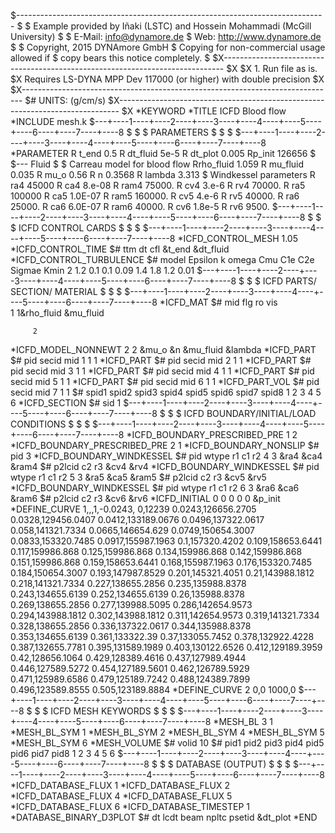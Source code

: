 $-----------------------------------------------------------------------------
$
$ Example provided by Iñaki (LSTC) and Hossein Mohammadi (McGill University)
$
$ E-Mail: info@dynamore.de
$ Web: http://www.dynamore.de
$
$ Copyright, 2015 DYNAmore GmbH
$ Copying for non-commercial usage allowed if
$ copy bears this notice completely.
$
$X------------------------------------------------------------------------------
$X
$X 1. Run file as is.
$X    Requires LS-DYNA MPP Dev 117000 (or higher) with double precision 
$X
$X------------------------------------------------------------------------------
$# UNITS: (g/cm/s)
$X------------------------------------------------------------------------------
$X
*KEYWORD
*TITLE
ICFD Blood flow
*INCLUDE
mesh.k
$---+----1----+----2----+----3----+----4----+----5----+----6----+----7----+----8
$                                                                              $
$                             PARAMETERS                                       $
$                                                                              $
$---+----1----+----2----+----3----+----4----+----5----+----6----+----7----+----8
*PARAMETER
R    t_end       0.5
R dt_fluid      5e-5
R  dt_plot     0.005
Rp_init       126656
$
$--- Fluid
$
$ Carreau model for blood flow
Rrho_fluid     1.059
R mu_fluid     0.035
R mu_o          0.56
R n           0.3568
R lambda       3.313
$ Windkessel parameters
R ra4          45000
R ca4         8.e-08
R ram4        75000.
R cv4          3.e-6
R rv4         70000.
R ra5         100000
R ca5        1.0E-07
R ram5       160000.
R cv5          4.e-6
R rv5         40000.
R ra6         25000.
R ca6        6.0E-07
R ram6        40000.
R cv6         1.8e-5
R rv6          9500.
$---+----1----+----2----+----3----+----4----+----5----+----6----+----7----+----8
$                                                                              $
$                           ICFD CONTROL CARDS                                 $
$                                                                              $
$---+----1----+----2----+----3----+----4----+----5----+----6----+----7----+----8
*ICFD_CONTROL_MESH
      1.05
*ICFD_CONTROL_TIME
$#     ttm        dt       cfl
    &t_end &dt_fluid
*ICFD_CONTROL_TURBULENCE
$#    model  Epsilon   k        omega     Cmu      C1e      C2e      Sigmae   Kmin
       2     1.2      0.1      0.1       0.09     1.4      1.8      1.2      0.01
$---+----1----+----2----+----3----+----4----+----5----+----6----+----7----+----8
$                                                                              $
$                       ICFD PARTS/ SECTION/ MATERIAL                          $
$                                                                              $
$---+----1----+----2----+----3----+----4----+----5----+----6----+----7----+----8
*ICFD_MAT
$#     mid       flg        ro       vis      
         1         1&rho_fluid &mu_fluid    

         2
*ICFD_MODEL_NONNEWT
         2        2
     &mu_o       &n  &mu_fluid   &lambda
*ICFD_PART
$#     pid     secid       mid
         1         1         1
*ICFD_PART
$#     pid     secid       mid
         2         1         1
*ICFD_PART
$#     pid     secid       mid
         3         1         1
*ICFD_PART
$#     pid     secid       mid
         4         1         1
*ICFD_PART
$#     pid     secid       mid
         5         1         1
*ICFD_PART
$#     pid     secid       mid
         6         1         1
*ICFD_PART_VOL
$#     pid     secid       mid
         7         1         1
$#   spid1     spid2     spid3     spid4     spid5     spid6     spid7     spid8
         1         2         3         4         5         6 
*ICFD_SECTION
$#     sid
         1
$---+----1----+----2----+----3----+----4----+----5----+----6----+----7----+----8
$                                                                              $
$                    ICFD BOUNDARY/INITIAL/LOAD CONDITIONS                     $
$                                                                              $
$---+----1----+----2----+----3----+----4----+----5----+----6----+----7----+----8
*ICFD_BOUNDARY_PRESCRIBED_PRE
         1         2
*ICFD_BOUNDARY_PRESCRIBED_PRE
         2         1
*ICFD_BOUNDARY_NONSLIP
$#     pid
         3
*ICFD_BOUNDARY_WINDKESSEL
$#     pid     wtype        r1        c1        r2
         4         3      &ra4      &ca4     &ram4
$#  p2lcid        c2        r3
                &cv4      &rv4
*ICFD_BOUNDARY_WINDKESSEL
$#     pid     wtype        r1        c1        r2
         5         3      &ra5      &ca5     &ram5
$#  p2lcid        c2        r3
                &cv5      &rv5
*ICFD_BOUNDARY_WINDKESSEL
$#     pid     wtype        r1        c1        r2
         6         3      &ra6      &ca6     &ram6
$#  p2lcid        c2        r3
                &cv6      &rv6
*ICFD_INITIAL
         0         0         0         0         0   &p_init
*DEFINE_CURVE
1,,,1,-0.0243,
0,12239
0.0243,126656.2705
0.0328,129456.0407
0.0412,133189.0676
0.0496,137322.0617
0.058,141321.7334
0.0665,146654.629
0.0749,150654.3007
0.0833,153320.7485
0.0917,155987.1963
0.1,157320.4202
0.109,158653.6441
0.117,159986.868
0.125,159986.868
0.134,159986.868
0.142,159986.868
0.151,159986.868
0.159,158653.6441
0.168,155987.1963
0.176,153320.7485
0.184,150654.3007
0.193,147987.8529
0.201,145321.4051
0.21,143988.1812
0.218,141321.7334
0.227,138655.2856
0.235,135988.8378
0.243,134655.6139
0.252,134655.6139
0.26,135988.8378
0.269,138655.2856
0.277,139988.5095
0.286,142654.9573
0.294,143988.1812
0.302,143988.1812
0.311,142654.9573
0.319,141321.7334
0.328,138655.2856
0.336,137322.0617
0.344,135988.8378
0.353,134655.6139
0.361,133322.39
0.37,133055.7452
0.378,132922.4228
0.387,132655.7781
0.395,131589.1989
0.403,130122.6526
0.412,129189.3959
0.42,128656.1064
0.429,128389.4616
0.437,127989.4944
0.446,127589.5272
0.454,127189.5601
0.462,126789.5929
0.471,125989.6586
0.479,125189.7242
0.488,124389.7899
0.496,123589.8555
0.505,123189.8884
*DEFINE_CURVE
2
0,0
1000,0
$---+----1----+----2----+----3----+----4----+----5----+----6----+----7----+----8
$                                                                              $
$                            ICFD MESH KEYWORDS                                $
$                                                                              $
$---+----1----+----2----+----3----+----4----+----5----+----6----+----7----+----8
*MESH_BL
         3         1
*MESH_BL_SYM
         1
*MESH_BL_SYM
         2
*MESH_BL_SYM
         4
*MESH_BL_SYM
         5
*MESH_BL_SYM
         6
*MESH_VOLUME
$#   volid
        10
$#    pid1      pid2      pid3      pid4      pid5      pid6      pid7      pid8
         1         2         3         4         5         6
$---+----1----+----2----+----3----+----4----+----5----+----6----+----7----+----8
$                                                                              $
$                             DATABASE (OUTPUT)                                $
$                                                                              $
$---+----1----+----2----+----3----+----4----+----5----+----6----+----7----+----8
*ICFD_DATABASE_FLUX
         1
*ICFD_DATABASE_FLUX
         2
*ICFD_DATABASE_FLUX
         4
*ICFD_DATABASE_FLUX
         5
*ICFD_DATABASE_FLUX
         6
*ICFD_DATABASE_TIMESTEP
         1
*DATABASE_BINARY_D3PLOT
$#      dt      lcdt      beam     npltc    psetid
&dt_plot
*END

